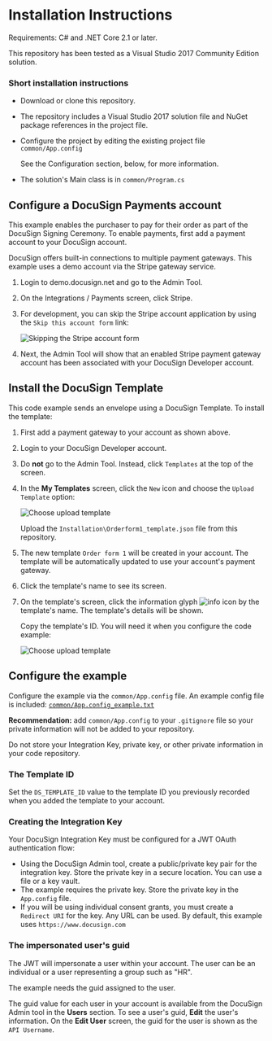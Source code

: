 # Installation Instructions

Requirements: C# and .NET Core 2.1 or later.

This repository has been tested as a Visual Studio 2017
Community Edition solution.

### Short installation instructions
* Download or clone this repository.
* The repository includes a Visual Studio 2017 solution file and
  NuGet package references in the project file.
* Configure the project by editing the existing project file
  `common/App.config`

  See the Configuration section, below, for more information.
* The solution's Main class is in `common/Program.cs`

## Configure a DocuSign Payments account
This example enables the purchaser to pay for their order as
part of the DocuSign Signing Ceremony. To enable payments, first
add a payment account to your DocuSign account.

DocuSign offers built-in connections to multiple payment
gateways. This example uses a demo account via the Stripe
gateway service.

1. Login to demo.docusign.net and go to the Admin Tool.
1. On the Integrations / Payments screen, click Stripe.
1. For development, you can skip the Stripe account application
   by using the `Skip this account form` link:

   ![Skipping the Stripe account form](Installation/stripe_skip_account_form_link.png)
1. Next, the Admin Tool will show that an enabled Stripe
   payment gateway account has been associated with your
   DocuSign Developer account.

## Install the DocuSign Template
This code example sends an envelope using a DocuSign Template.
To install the template:

1. First add a payment gateway to your account as shown above.
1. Login to your DocuSign Developer account.
1. Do **not** go to the Admin Tool. Instead, click `Templates`
   at the top of the screen.
1. In the **My Templates** screen, click the `New` icon and
   choose the `Upload Template` option:

   ![Choose upload template](Installation/upload_template.png)

   Upload the `Installation\Orderform1_template.json` file
   from this repository.
1. The new template `Order form 1` will be created in your account.
   The template will be automatically updated to use your
   account's payment gateway.
1. Click the template's name to see its screen.
1. On the template's screen, click the information glyph
   ![info icon](Installation/info_icon.png)
   by the
   template's name. The template's details will be shown.

   Copy the template's ID. You will need it when you configure
   the code example:

   ![Choose upload template](Installation/template_id.png)


## Configure the example

Configure the example via the `common/App.config` file.
An example config file is included: 
[`common/App.config_example.txt`](https://github.com/docusign/blog-csharp-order-form/blob/master/common/App.config_example.txt)

**Recommendation:** add `common/App.config` to your `.gitignore` file so your
private information will not be added to your repository.

Do not store your Integration Key, private key, or other
private information in your code repository.

### The Template ID
Set the `DS_TEMPLATE_ID` value to the template ID you previously
recorded when you added the template to your account.

### Creating the Integration Key
Your DocuSign Integration Key must be configured for a JWT OAuth authentication flow:
* Using the DocuSign Admin tool,
  create a public/private key pair for the integration key.
  Store the private key
  in a secure location. You can use a file or a key vault.
* The example requires the private key. Store the private key in the
  `App.config` file.
* If you will be using individual consent grants, you must create a
  `Redirect URI` for the key. Any URL can be used. By default, this
  example uses `https://www.docusign.com`

### The impersonated user's guid
The JWT will impersonate a user within your account. The user can be
an individual or a user representing a group such as "HR".

The example needs the guid assigned to the user.

The guid value for each user in your account is available from
the DocuSign Admin tool in the **Users** section.
To see a user's guid, **Edit** the user's information.
On the **Edit User** screen, the guid for the user is shown as
the `API Username`.
